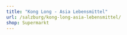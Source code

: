 ```yaml
---
title: "Kong Long - Asia Lebensmittel"
url: /salzburg/kong-long-asia-lebensmittel/
shop: Supermarkt
---
```

